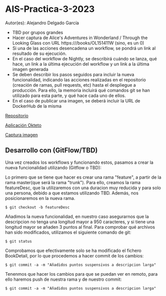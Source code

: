 # AIS-Practica-3-2023

Autor(es): Alejandro Delgado García

-	TBD por grupos grandes
-	Hacer captura de Alice's Adventures in Wonderland / Through the Looking Glass con URL https:///books/OL151411W (sino, es un 0)
-	Si una de las acciones desencadena un workflow, se pondrá un link al resultado de su ejecución.
-	En el caso del workflow de Nightly, se describirá cuándo se lanza, qué hace, un link a la última ejecución del workflow y un link a la última imagen generada
-	Se deben describir los pasos seguidos para incluir la nueva funcionalidad, indicando las acciones realizadas en el repositorio (creación de ramas, pull requests, etc) hasta el despliegue a producción. Para ello, la memoria incluirá qué comandos git se han utilizado para esta parte, y qué hace cada uno de ellos.
-	En el caso de publicar una imagen, se deberá incluir la URL de DockerHub de la misma

[Repositorio](https://github.com/AlejandroDelg/Repositorio-Auxiliar-Ampliacion-Ing-Software/)

[Aplicación Okteto](https://books-reviewer-alejandrodelg.cloud.okteto.net/)

[Captura imagen](https://github.com/AlejandroDelg/Repositorio-Auxiliar-Ampliacion-Ing-Software/blob/master/CapturaLibro.PNG)

## Desarrollo con (GitFlow/TBD)

Una vez creados los workflows y funcionando estos, pasamos a crear la nueva funcionalidad utilizando (Gitflow o TBD):

Lo primero que se tiene que hacer es crear una rama "feature", a partir de la rama master(que será la rama "trunk"). Para ello, creamos la rama featureDesc, que la utilizaremos con una duracion muy reducida y para solo una persona, debido a que estamos utilizando TBD. Además, nos posicionaremos en la nueva rama.
```
$ git checkout -b featureDesc
```
Añadimos la nueva funcionalidad, en nuestro caso asegurarnos que la descripcion no tenga una longitud mayor a 950 caracteres, y si tiene una longitud mayor se añaden 3 puntos al final. Para comprobar qué archivos han sido modificados, utilizamos el siguiente comando de git:

```
$ git status
```
Comprobamos que efectivamente solo se ha modificado el fichero BookDetail, por lo que procedemos a hacer commit de los cambios:

```
$ git commit -a -m "Añadidos puntos suspensivos a descripcion larga"
```
Tenenmos que hacer los cambios para que se puedan ver en remoto, para ello haremos push de nuestra rama y de nuestro commit:
```
$ git commit -a -m "Añadidos puntos suspensivos a descripcion larga"
```





